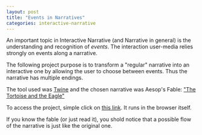 ```yaml
---
layout: post
title: "Events in Narratives"
categories: interactive-narrative
---
```

  An important topic in Interactive Narrative (and Narrative in general) is the
  understanding and recognition of *events*. The interaction user-media relies
  strongly on events along a narrative.

  The following project purpose is to transform a "regular" narrative into an interactive one by allowing the user to choose between events. Thus the narrative has multiple endings.

  The tool used was [Twine](https://twinery.org/) and the chosen narrative was Aesop's Fable: ["The Tortoise and the Eagle"](http://www.aesop-fable.com/tortoise/the-tortoise-and-the-eagle)

  To access the project, simple click on [this link]({{site.url}}/assets/twine/the-tortoise-and-the-eagle.html). It runs in the browser itself.

  If you know the fable (or just read it), you shold notice that a possible flow
  of the narrative is just like the original one.
